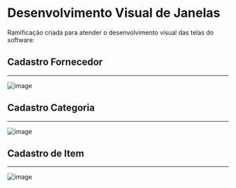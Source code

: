 # Desenvolvimento Visual de Janelas
 Ramificação criada para atender o desenvolvimento visual das telas do software:
## Cadastro Fornecedor
---
![image](https://github.com/user-attachments/assets/527038b4-d977-4e3f-98ce-1be6b2385eea)
## Cadastro Categoria
---
![image](https://github.com/user-attachments/assets/a149a483-3946-4248-ae23-465a868e3925)
## Cadastro de Item
---
![image](https://github.com/user-attachments/assets/bbdaa59a-0a75-4636-857c-f696327d9c72)


